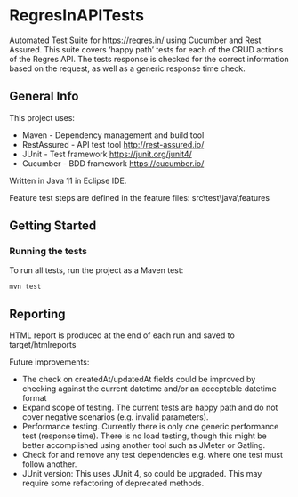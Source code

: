 # RegresInAPITests

Automated Test Suite for https://reqres.in/ using Cucumber and Rest Assured. This suite covers ‘happy path’ tests for each of the CRUD actions of the Regres API. The tests response is checked for the correct information based on the request, as well as a generic response time check.

## General Info

This project uses:

* Maven - Dependency management and build tool
* RestAssured - API test tool http://rest-assured.io/
* JUnit - Test framework https://junit.org/junit4/
* Cucumber - BDD framework https://cucumber.io/

Written in Java 11 in Eclipse IDE.

Feature test steps are defined in the feature files: src\test\java\features

## Getting Started
### Running the tests

To run all tests, run the project as a Maven test:
```
mvn test
```

## Reporting

HTML report is produced at the end of each run and saved to target/htmlreports

Future improvements:
* The check on createdAt/updatedAt fields could be improved by checking against the current datetime and/or an acceptable datetime format
* Expand scope of testing. The current tests are happy path and do not cover negative scenarios (e.g. invalid parameters).
* Performance testing. Currently there is only one generic performance test (response time). There is no load testing, though this might be better accomplished using another tool such as JMeter or Gatling.
* Check for and remove any test dependencies e.g. where one test must follow another.
* JUnit version: This uses JUnit 4, so could be upgraded. This may require some refactoring of deprecated methods.
